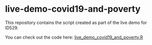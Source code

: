 # live-demo-covid19-and-poverty

This repository contains the script created as part of the live demo for ID529. 

You can check out the code here: 
<a href="live_demo_covid19_and_poverty.R">live_demo_covid19_and_poverty.R</a>


